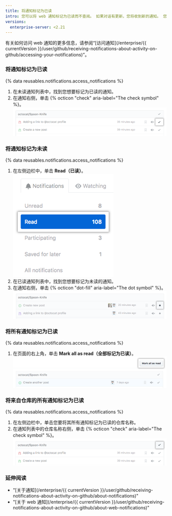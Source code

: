 ```yaml
---
title: 将通知标记为已读
intro: 您可以将 web 通知标记为已读而不查阅。 如果对话有更新，您将收到新的通知。 您也可以将已读通知标记为未读，便于以后再次轻松找到它们。
versions:
  enterprise-server: <2.21
---
```


有关如何访问 web 通知的更多信息，请参阅“[访问通知](/enterprise/{{ currentVersion }}/user/github/receiving-notifications-about-activity-on-github/accessing-your-notifications)”。

### 将通知标记为已读

{% data reusables.notifications.access_notifications %}
1. 在未读通知列表中，找到您想要标记为已读的通知。
1. 在通知右侧，单击 {% octicon "check" aria-label="The check symbol" %}。 ![将单一通知标记为已读的按钮](/assets/images/help/notifications/notifications_mark_individual_as_read.png)

### 将通知标记为未读

{% data reusables.notifications.access_notifications %}
1. 在左侧边栏中，单击 **Read（已读）**。 ![所有通知按钮](/assets/images/help/notifications/sidebar_read_notifications.png)
1. 在已读通知列表中，找到您想要标记为未读的通知。
1. 在通知右侧，单击 {% octicon "dot-fill" aria-label="The dot symbol" %}。 ![将通知标记为已读的按钮](/assets/images/help/notifications/notifications_mark_individual_as_unread.png)

### 将所有通知标记为已读

{% data reusables.notifications.access_notifications %}
1. 在页面的右上角，单击 **Mark all as read（全部标记为已读）**。 ![将所有通知标记为已读的按钮](/assets/images/help/notifications/notifications_mark_all_as_read.png)

### 将来自仓库的所有通知标记为已读

{% data reusables.notifications.access_notifications %}
1. 在左侧边栏中，单击您要将其所有通知标记为已读的仓库名称。
1. 在通知列表中的仓库名称右侧，单击 {% octicon "check" aria-label="The check symbol" %}。 ![将来自仓库的所有通知标记为已读的按钮](/assets/images/help/notifications/notifications_repositories_mark_all_as_read.png)

### 延伸阅读

- "[关于通知](/enterprise/{{ currentVersion }}/user/github/receiving-notifications-about-activity-on-github/about-notifications)"
- "[关于 web 通知](/enterprise/{{ currentVersion }}/user/github/receiving-notifications-about-activity-on-github/about-web-notifications)"
